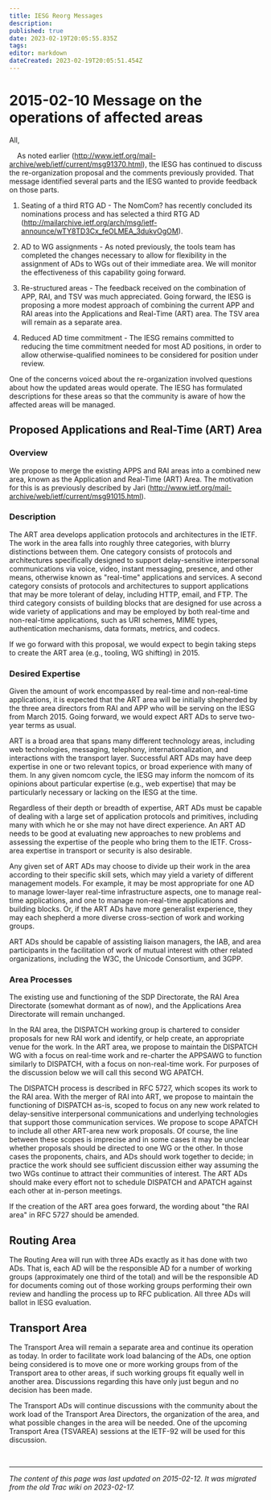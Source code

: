 ```yaml
---
title: IESG Reorg Messages
description: 
published: true
date: 2023-02-19T20:05:55.835Z
tags: 
editor: markdown
dateCreated: 2023-02-19T20:05:51.454Z
---
```


# 2015-02-10 Message on the operations of affected areas

All,

&nbsp;&nbsp;&nbsp;    As noted earlier (http://www.ietf.org/mail-archive/web/ietf/current/msg91370.html), the IESG has continued to discuss the re-organization proposal and the comments previously provided. That message identified several parts and the IESG wanted to provide feedback on those parts.

  1.  Seating of a third RTG AD - The NomCom? has recently concluded its nominations process and has selected a third RTG AD (http://mailarchive.ietf.org/arch/msg/ietf-announce/wTY8TD3Cx_feOLMEA_3dukvOgOM). 

 2.   AD to WG assignments - As noted previously, the tools team has completed the changes necessary to allow for flexibility in the assignment of ADs to WGs out of their immediate area. We will monitor the effectiveness of this capability going forward. 

  3.  Re-structured areas - The feedback received on the combination of APP, RAI, and TSV was much appreciated. Going forward, the IESG is proposing a more modest approach of combining the current APP and RAI areas into the Applications and Real-Time (ART) area. The TSV area will remain as a separate area. 

 4.   Reduced AD time commitment - The IESG remains committed to reducing the time commitment needed for most AD positions, in order to allow otherwise-qualified nominees to be considered for position under review. 

One of the concerns voiced about the re-organization involved questions about how the updated areas would operate. The IESG has formulated descriptions for these areas so that the community is aware of how the affected areas will be managed.
## Proposed Applications and Real-Time (ART) Area
### Overview

We propose to merge the existing APPS and RAI areas into a combined new area, known as the Application and Real-Time (ART) Area. The motivation for this is as previously described by Jari (http://www.ietf.org/mail-archive/web/ietf/current/msg91015.html).
### Description

The ART area develops application protocols and architectures in the IETF. The work in the area falls into roughly three categories, with blurry distinctions between them. One category consists of protocols and architectures specifically designed to support delay-sensitive interpersonal communications via voice, video, instant messaging, presence, and other means, otherwise known as "real-time" applications and services. A second category consists of protocols and architectures to support applications that may be more tolerant of delay, including HTTP, email, and FTP. The third category consists of building blocks that are designed for use across a wide variety of applications and may be employed by both real-time and non-real-time applications, such as URI schemes, MIME types, authentication mechanisms, data formats, metrics, and codecs.

If we go forward with this proposal, we would expect to begin taking steps to create the ART area (e.g., tooling, WG shifting) in 2015.
### Desired Expertise

Given the amount of work encompassed by real-time and non-real-time applications, it is expected that the ART area will be initially shepherded by the three area directors from RAI and APP who will be serving on the IESG from March 2015. Going forward, we would expect ART ADs to serve two-year terms as usual.

ART is a broad area that spans many different technology areas, including web technologies, messaging, telephony, internationalization, and interactions with the transport layer. Successful ART ADs may have deep expertise in one or two relevant topics, or broad experience with many of them. In any given nomcom cycle, the IESG may inform the nomcom of its opinions about particular expertise (e.g., web expertise) that may be particularly necessary or lacking on the IESG at the time.

Regardless of their depth or breadth of expertise, ART ADs must be capable of dealing with a large set of application protocols and primitives, including many with which he or she may not have direct experience. An ART AD needs to be good at evaluating new approaches to new problems and assessing the expertise of the people who bring them to the IETF. Cross-area expertise in transport or security is also desirable.

Any given set of ART ADs may choose to divide up their work in the area according to their specific skill sets, which may yield a variety of different management models. For example, it may be most appropriate for one AD to manage lower-layer real-time infrastructure aspects, one to manage real-time applications, and one to manage non-real-time applications and building blocks. Or, if the ART ADs have more generalist experience, they may each shepherd a more diverse cross-section of work and working groups.

ART ADs should be capable of assisting liaison managers, the IAB, and area participants in the facilitation of work of mutual interest with other related organizations, including the W3C, the Unicode Consortium, and 3GPP.
### Area Processes

The existing use and functioning of the SDP Directorate, the RAI Area Directorate (somewhat dormant as of now), and the Applications Area Directorate will remain unchanged.

In the RAI area, the DISPATCH working group is chartered to consider proposals for new RAI work and identify, or help create, an appropriate venue for the work. In the ART area, we propose to maintain the DISPATCH WG with a focus on real-time work and re-charter the APPSAWG to function similarly to DISPATCH, with a focus on non-real-time work. For purposes of the discussion below we will call this second WG APATCH.

The DISPATCH process is described in RFC 5727, which scopes its work to the RAI area. With the merger of RAI into ART, we propose to maintain the functioning of DISPATCH as-is, scoped to focus on any new work related to delay-sensitive interpersonal communications and underlying technologies that support those communication services. We propose to scope APATCH to include all other ART-area new work proposals. Of course, the line between these scopes is imprecise and in some cases it may be unclear whether proposals should be directed to one WG or the other. In those cases the proponents, chairs, and ADs should work together to decide; in practice the work should see sufficient discussion either way assuming the two WGs continue to attract their communities of interest. The ART ADs should make every effort not to schedule DISPATCH and APATCH against each other at in-person meetings.

If the creation of the ART area goes forward, the wording about "the RAI area" in RFC 5727 should be amended.
## Routing Area

The Routing Area will run with three ADs exactly as it has done with two ADs. That is, each AD will be the responsible AD for a number of working groups (approximately one third of the total) and will be the responsible AD for documents coming out of those working groups performing their own review and handling the process up to RFC publication. All three ADs will ballot in IESG evaluation.
## Transport Area

The Transport Area will remain a separate area and continue its operation as today. In order to facilitate work load balancing of the ADs, one option being considered is to move one or more working groups from of the Transport area to other areas, if such working groups fit equally well in another area. Discussions regarding this have only just begun and no decision has been made.

The Transport ADs will continue discussions with the community about the work load of the Transport Area Directors, the organization of the area, and what possible changes in the area will be needed. One of the upcoming Transport Area (TSVAREA) sessions at the IETF-92 will be used for this discussion.

&nbsp;
&nbsp;
&nbsp;

---

*The content of this page was last updated on 2015-02-12. It was migrated from the old Trac wiki on 2023-02-17.*
